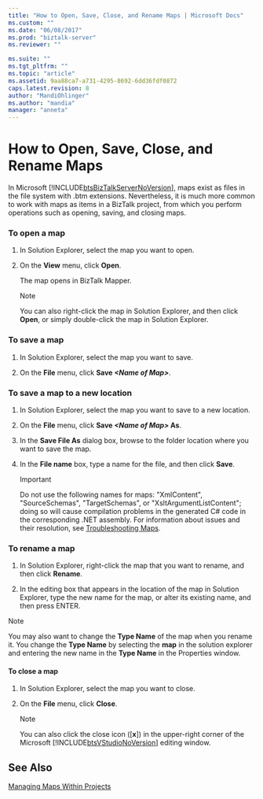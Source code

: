 ```yaml
---
title: "How to Open, Save, Close, and Rename Maps | Microsoft Docs"
ms.custom: ""
ms.date: "06/08/2017"
ms.prod: "biztalk-server"
ms.reviewer: ""

ms.suite: ""
ms.tgt_pltfrm: ""
ms.topic: "article"
ms.assetid: 9aa88ca7-a731-4295-8692-6dd36fdf0872
caps.latest.revision: 8
author: "MandiOhlinger"
ms.author: "mandia"
manager: "anneta"
---
```

# How to Open, Save, Close, and Rename Maps
In Microsoft [!INCLUDE[btsBizTalkServerNoVersion](../includes/btsbiztalkservernoversion-md.md)], maps exist as files in the file system with .btm extensions. Nevertheless, it is much more common to work with maps as items in a BizTalk project, from which you perform operations such as opening, saving, and closing maps.  
  
### To open a map  
  
1.  In Solution Explorer, select the map you want to open.  
  
2.  On the **View** menu, click **Open**.  
  
     The map opens in BizTalk Mapper.  
  
    > [!NOTE]
    >  You can also right-click the map in Solution Explorer, and then click **Open**, or simply double-click the map in Solution Explorer.  
  
### To save a map  
  
1. In Solution Explorer, select the map you want to save.  
  
2. On the **File** menu, click **Save _\<Name of Map\>_**.  
  
### To save a map to a new location  
  
1.  In Solution Explorer, select the map you want to save to a new location.  
  
2.  On the **File** menu, click **Save *\<Name of Map\>* As**.  
  
3.  In the **Save File As** dialog box, browse to the folder location where you want to save the map.  
  
4.  In the **File name** box, type a name for the file, and then click **Save**.  
  
    > [!IMPORTANT]
    >  Do not use the following names for maps: "XmlContent", "SourceSchemas", "TargetSchemas", or "XsltArgumentListContent"; doing so will cause compilation problems in the generated C# code in the corresponding .NET assembly. For information about issues and their resolution, see [Troubleshooting Maps](../core/troubleshooting-maps.md).  
  
### To rename a map  
  
1.  In Solution Explorer, right-click the map that you want to rename, and then click **Rename**.  
  
2.  In the editing box that appears in the location of the map in Solution Explorer, type the new name for the map, or alter its existing name, and then press ENTER.  
  
> [!NOTE]
>  You may also want to change the **Type Name** of the map when you rename it. You change the **Type Name** by selecting the **map** in the solution explorer and entering the new name in the **Type Name** in the Properties window.  
  
#### To close a map  
  
1. In Solution Explorer, select the map you want to close.  
  
2. On the **File** menu, click **Close**.  
  
   > [!NOTE]
   >  You can also click the close icon ([**x**]) in the upper-right corner of the Microsoft [!INCLUDE[btsVStudioNoVersion](../includes/btsvstudionoversion-md.md)] editing window.  
  
## See Also  
 [Managing Maps Within Projects](../core/managing-maps-within-projects.md)